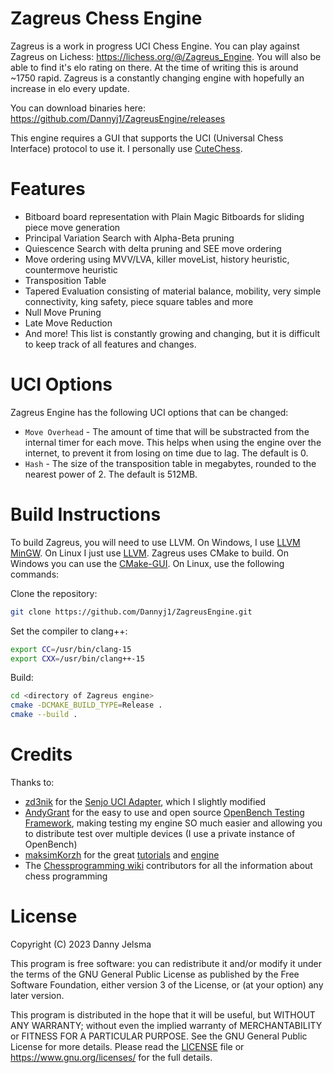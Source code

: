 # Zagreus Chess Engine
Zagreus is a work in progress UCI Chess Engine. You can play against Zagreus on Lichess: https://lichess.org/@/Zagreus_Engine. You will also be able to find it's elo rating on there. At the time of writing this is around ~1750 rapid. 
Zagreus is a constantly changing engine with hopefully an increase in elo every update.

You can download binaries here: https://github.com/Dannyj1/ZagreusEngine/releases

This engine requires a GUI that supports the UCI (Universal Chess Interface) protocol to use it. I personally use [CuteChess](https://cutechess.com/).

# Features
- Bitboard board representation with Plain Magic Bitboards for sliding piece move generation
- Principal Variation Search with Alpha-Beta pruning
- Quiescence Search with delta pruning and SEE move ordering
- Move ordering using MVV/LVA, killer moveList, history heuristic, countermove heuristic
- Transposition Table
- Tapered Evaluation consisting of material balance, mobility, very simple connectivity, king safety, piece square tables and more
- Null Move Pruning
- Late Move Reduction
- And more! This list is constantly growing and changing, but it is difficult to keep track of all features and changes.

# UCI Options
Zagreus Engine has the following UCI options that can be changed:

- `Move Overhead` - The amount of time that will be substracted from the internal timer for each move. This helps when using the engine over the internet, to prevent it from losing on time due to lag. The default is 0.
- `Hash` - The size of the transposition table in megabytes, rounded to the nearest power of 2. The default is 512MB.

# Build Instructions
To build Zagreus, you will need to use LLVM. On Windows, I use [LLVM MinGW](https://github.com/mstorsjo/llvm-mingw). On Linux I just use [LLVM](https://releases.llvm.org/download.html).
Zagreus uses CMake to build. On Windows you can use the [CMake-GUI](https://cmake.org/runningcmake/).  On Linux, use the following commands:

Clone the repository:
```bash
git clone https://github.com/Dannyj1/ZagreusEngine.git
```

Set the compiler to clang++:
```bash
export CC=/usr/bin/clang-15
export CXX=/usr/bin/clang++-15
```
Build:
```bash
cd <directory of Zagreus engine>
cmake -DCMAKE_BUILD_TYPE=Release .
cmake --build .
```

# Credits
Thanks to:
- [zd3nik](https://github.com/zd3nik) for the [Senjo UCI Adapter](https://github.com/zd3nik/SenjoUCIAdapter), which I slightly modified
- [AndyGrant](https://github.com/AndyGrant) for the easy to use and open source [OpenBench Testing Framework](https://github.com/AndyGrant/OpenBench), making testing my engine SO much easier and allowing you to distribute test over multiple devices (I use a private instance of OpenBench)
- [maksimKorzh](https://github.com/maksimKorzh) for the great [tutorials](https://www.youtube.com/channel/UCB9-prLkPwgvlKKqDgXhsMQ) and [engine](https://github.com/maksimKorzh/chess_programming)
- The [Chessprogramming wiki](https://www.chessprogramming.org/Main_Page) contributors for all the information about chess programming

# License
Copyright (C) 2023  Danny Jelsma

This program is free software: you can redistribute it and/or modify
it under the terms of the GNU General Public License as published by
the Free Software Foundation, either version 3 of the License, or
(at your option) any later version.

This program is distributed in the hope that it will be useful,
but WITHOUT ANY WARRANTY; without even the implied warranty of
MERCHANTABILITY or FITNESS FOR A PARTICULAR PURPOSE.  See the
GNU General Public License for more details.
Please read the [LICENSE](https://github.com/Dannyj1/ZagreusEngine/blob/master/LICENSE) file or https://www.gnu.org/licenses/ for the full details.
